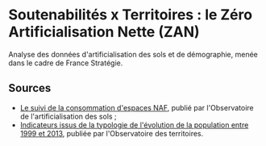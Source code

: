 # Soutenabilités x Territoires : le Zéro Artificialisation Nette (ZAN)

Analyse des données d'artificialisation des sols et de démographie, menée dans le cadre de France Stratégie.

## Sources

- [Le suivi de la consommation d'espaces NAF](https://cerema.app.box.com/v/pnb-action7-indicateurs-ff), publié par l'Observatoire de l'artificialisation des sols ; 
- [Indicateurs issus de la typologie de l'évolution de la population entre 1999 et 2013](https://www.observatoire-des-territoires.gouv.fr/visiotheque/2017-dynpop-typologie-de-levolution-de-la-population-entre-1999-et-2013), publiée par l'Observatoire des territoires.
